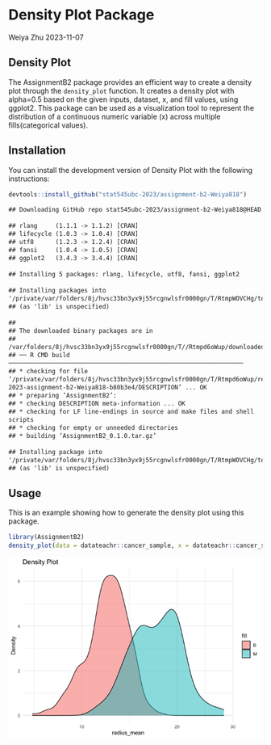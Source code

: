 Density Plot Package
================
Weiya Zhu
2023-11-07

## Density Plot

The AssignmentB2 package provides an efficient way to create a density
plot through the `density_plot` function. It creates a density plot with
alpha=0.5 based on the given inputs, dataset, x, and fill values, using
ggplot2. This package can be used as a visualization tool to represent
the distribution of a continuous numeric variable (x) across multiple
fills(categorical values).

## Installation

You can install the development version of Density Plot with the
following instructions:

``` r
devtools::install_github("stat545ubc-2023/assignment-b2-Weiya818")
```

    ## Downloading GitHub repo stat545ubc-2023/assignment-b2-Weiya818@HEAD

    ## rlang     (1.1.1 -> 1.1.2) [CRAN]
    ## lifecycle (1.0.3 -> 1.0.4) [CRAN]
    ## utf8      (1.2.3 -> 1.2.4) [CRAN]
    ## fansi     (1.0.4 -> 1.0.5) [CRAN]
    ## ggplot2   (3.4.3 -> 3.4.4) [CRAN]

    ## Installing 5 packages: rlang, lifecycle, utf8, fansi, ggplot2

    ## Installing packages into '/private/var/folders/8j/hvsc33bn3yx9j55rcgnwlsfr0000gn/T/RtmpWOVCHg/temp_libpath392217219d9b'
    ## (as 'lib' is unspecified)

    ## 
    ## The downloaded binary packages are in
    ##  /var/folders/8j/hvsc33bn3yx9j55rcgnwlsfr0000gn/T//Rtmpd6oWup/downloaded_packages
    ## ── R CMD build ─────────────────────────────────────────────────────────────────
    ## * checking for file ‘/private/var/folders/8j/hvsc33bn3yx9j55rcgnwlsfr0000gn/T/Rtmpd6oWup/remotesea99176042d/stat545ubc-2023-assignment-b2-Weiya818-b80b3e4/DESCRIPTION’ ... OK
    ## * preparing ‘AssignmentB2’:
    ## * checking DESCRIPTION meta-information ... OK
    ## * checking for LF line-endings in source and make files and shell scripts
    ## * checking for empty or unneeded directories
    ## * building ‘AssignmentB2_0.1.0.tar.gz’

    ## Installing package into '/private/var/folders/8j/hvsc33bn3yx9j55rcgnwlsfr0000gn/T/RtmpWOVCHg/temp_libpath392217219d9b'
    ## (as 'lib' is unspecified)

## Usage

This is an example showing how to generate the density plot using this
package.

``` r
library(AssignmentB2)
density_plot(data = datateachr::cancer_sample, x = datateachr::cancer_sample$radius_mean, fill = datateachr::cancer_sample$diagnosis, x_axis_name = "radius_mean")
```

![](README_files/figure-gfm/unnamed-chunk-2-1.png)<!-- -->
